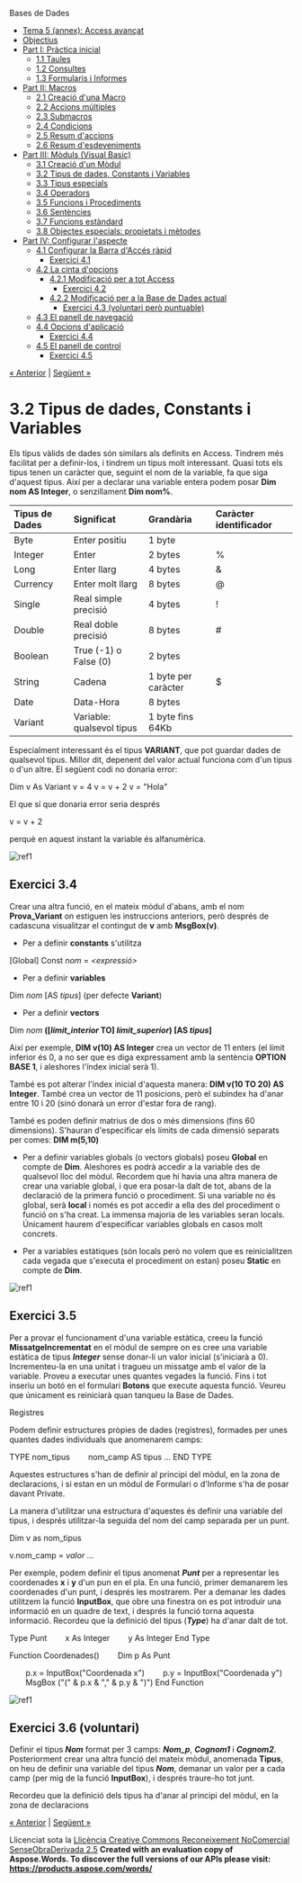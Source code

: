 Bases de Dades

- [Tema 5 (annex): Access avançat](index.md)
- [Objectius](objectius.md)
- [Part I: Pràctica inicial](part_i_prctica_inicial.md) 
  - [1.1 Taules](11_taules.md)
  - [1.2 Consultes](12_consultes.md)
  - [1.3 Formularis i Informes](13_formularis_i_informes.md)
- [Part II: Macros](part_ii_macros.md) 
  - [2.1 Creació d'una Macro](21_creaci_duna_macro.md)
  - [2.2 Accions múltiples](22_accions_mltiples.md)
  - [2.3 Submacros](23_submacros.md)
  - [2.4 Condicions](24_condicions.md)
  - [2.5 Resum d'accions](25_resum_daccions.md)
  - [2.6 Resum d'esdeveniments](26_resum_desdeveniments.md)
- [Part III: Mòduls (Visual Basic)](part_iii_mduls_visual_basic.md) 
  - [3.1 Creació d'un Mòdul](31_creaci_dun_mdul.md)
  - [3.2 Tipus de dades, Constants i Variables](32_tipus_de_dades_constants_i_variables.md)
  - [3.3 Tipus especials](33_tipus_especials.md)
  - [3.4 Operadors](34_operadors.md)
  - [3.5 Funcions i Procediments](35_funcions_i_procediments.md)
  - [3.6 Sentències](36_sentncies.md)
  - [3.7 Funcions estàndard](37_funcions_estndard.md)
  - [3.8 Objectes especials: propietats i mètodes](38_objectes_especials_propietats_i_mtodes.md)
- [Part IV: Configurar l'aspecte](part_iv_configurar_laspecte.md) 
  - [4.1 Configurar la Barra d'Accés ràpid](41_configurar_la_barra_daccs_rpid.md) 
    - [Exercici 4.1](exercici_41.md)
  - [4.2 La cinta d'opcions](42_la_cinta_dopcions.md) 
    - [4.2.1 Modificació per a tot Access](421_modificaci_per_a_tot_access.md) 
      - [Exercici 4.2](exercici_42.md)
    - [4.2.2 Modificació per a la Base de Dades actual](422_modificaci_per_a_la_base_de_dades_actual.md) 
      - [Exercici 4.3 (voluntari però puntuable)](exercici_43_voluntari_per_puntuable.md)
  - [4.3 El panell de navegació](43_el_panell_de_navegaci.md)
  - [4.4 Opcions d'aplicació](44_opcions_daplicaci.md) 
    - [Exercici 4.4](exercici_44.md)
  - [4.5 El panell de control](45_el_panell_de_control.md) 
    - [Exercici 4.5](exercici_45.md)

[« Anterior](31_creaci_dun_mdul.md) | [Següent »](33_tipus_especials.md)
# <a name="main"></a>**3.2 Tipus de dades, Constants i Variables**


Els tipus vàlids de dades són similars als definits en Access. Tindrem més facilitat per a definir-los, i tindrem un tipus molt interessant. Quasi tots els tipus tenen un caràcter que, seguint el nom de la variable, fa que siga d'aquest tipus. Així per a declarar una variable entera podem posar **Dim nom AS Integer**, o senzillament **Dim nom%**. 

|**Tipus de Dades** |**Significat** |**Grandària** |**Caràcter identificador** |
| :- | :- | :- | :- |
|Byte |Enter positiu |1 byte ||
|Integer |Enter |2 bytes |% |
|Long |Enter llarg |4 bytes |& |
|Currency |Enter molt llarg |8 bytes |@ |
|Single |Real simple precisió |4 bytes |! |
|Double |Real doble precisió |8 bytes |# |
|Boolean |True (-1) o False (0) |2 bytes ||
|String |Cadena |1 byte per caràcter |$ |
|Date |Data-Hora |8 bytes ||
|Variant |Variable: qualsevol tipus |1 byte fins 64Kb ||


Especialment interessant és el tipus **VARIANT**, que pot guardar dades de qualsevol tipus. Millor dit, depenent del valor actual funciona com d'un tipus o d'un altre. El següent codi no donaria error: 

Dim v As Variant 
v = 4 
v = v + 2 
v = "Hola" 

El que sí que donaria error seria després 

v = v + 2 

perquè en aquest instant la variable és alfanumèrica. 

![ref1]
## **Exercici 3.4**
Crear una altra funció, en el mateix mòdul d'abans, amb el nom **Prova\_Variant** on estiguen les instruccions anteriors, però després de cadascuna visualitzar el contingut de **v** amb **MsgBox(v)**.

- Per a definir **constants** s'utilitza 

[Global] Const *nom* = *<expressió>*

- Per a definir **variables**

Dim *nom* [AS *tipus*] (per defecte **Variant**) 

- Per a definir **vectors**

Dim *nom* **([*límit\_interior* TO] *límit\_superior*) [AS *tipus*]**

Així per exemple, **DIM v(10) AS Integer** crea un vector de 11 enters (el límit inferior és 0, a no ser que es diga expressament amb la sentència **OPTION BASE 1**, i aleshores l'índex inicial serà 1). 

També es pot alterar l'índex inicial d'aquesta manera: **DIM v(10 TO 20) AS Integer**. També crea un vector de 11 posicions, però el subíndex ha d'anar entre 10 i 20 (sinó donarà un error d'estar fora de rang). 

També es poden definir matrius de dos o més dimensions (fins 60 dimensions). S'hauran d'especificar els límits de cada dimensió separats per comes: **DIM m(5,10)**

- Per a definir variables globals (o vectors globals) poseu **Global** en compte de **Dim**. Aleshores es podrà accedir a la variable des de qualsevol lloc del mòdul. Recordem que hi havia una altra manera de crear una variable global, i que era posar-la dalt de tot, abans de la declaració de la primera funció o procediment. Si una variable no és global, serà **local** i només es pot accedir a ella des del procediment o funció on s'ha creat. La immensa majoria de les variables seran locals. Únicament haurem d'especificar variables globals en casos molt concrets. 

- Per a variables estàtiques (són locals però no volem que es reinicialitzen cada vegada que s'executa el procediment on estan) poseu **Static** en compte de **Dim**.

![ref1]
## **Exercici 3.5**
Per a provar el funcionament d'una variable estàtica, creeu la funció **MissatgeIncrementat** en el mòdul de sempre on es cree una variable estàtica de tipus ***Integer*** sense donar-li un valor inicial (s'iniciarà a 0). Incrementeu-la en una unitat i tragueu un missatge amb el valor de la variable. Proveu a executar unes quantes vegades la funció. Fins i tot inseriu un botó en el formulari **Botons** que execute aquesta funció. Veureu que únicament es reiniciarà quan tanqueu la Base de Dades. 

Registres 

Podem definir estructures pròpies de dades (registres), formades per unes quantes dades individuals que anomenarem camps: 

TYPE nom\_tipus
`    `nom\_camp AS tipus
...
END TYPE

Aquestes estructures s'han de definir al principi del mòdul, en la zona de declaracions, i si estan en un mòdul de Formulari o d'Informe s'ha de posar davant Private. 

La manera d'utilitzar una estructura d'aquestes és definir una variable del tipus, i després utilitzar-la seguida del nom del camp separada per un punt. 

Dim v as nom\_tipus

v.nom\_camp = *valor*
... 



Per exemple, podem definir el tipus anomenat ***Punt*** per a representar les coordenades **x** i **y** d'un pun en el pla. En una funció, primer demanarem les coordenades d'un punt, i després les mostrarem. Per a demanar les dades utilitzem la funció **InputBox**, que obre una finestra on es pot introduir una informació en un quadre de text, i després la funció torna aquesta informació. Recordeu que la definició del tipus (***Type***) ha d'anar dalt de tot. 

Type Punt
`    `x As Integer
`    `y As Integer
End Type

Function Coordenades()
`    `Dim p As Punt

`    `p.x = InputBox("Coordenada x")
`    `p.y = InputBox("Coordenada y")
`    `MsgBox ("(" & p.x & "," & p.y & ")")
End Function 

![ref1]
## **Exercici 3.6 (voluntari)**
Definir el tipus ***Nom*** format per 3 camps: ***Nom\_p***, ***Cognom1*** i ***Cognom2***. Posteriorment crear una altra funció del mateix mòdul, anomenada **Tipus**, on heu de definir una variable del tipus ***Nom***, demanar un valor per a cada camp (per mig de la funció **InputBox**), i després traure-ho tot junt. 

Recordeu que la definició dels tipus ha d'anar al principi del mòdul, en la zona de declaracions 

[« Anterior](31_creaci_dun_mdul.md) | [Següent »](33_tipus_especials.md)

Llicenciat sota la [Llicència Creative Commons Reconeixement NoComercial SenseObraDerivada 2.5](http://creativecommons.org/licenses/by-nc-nd/2.5/)
**Created with an evaluation copy of Aspose.Words. To discover the full versions of our APIs please visit: https://products.aspose.com/words/**

[ref1]: 32_tipus_de_dades_constants_i_variables.002.png
